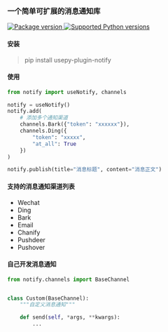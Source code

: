 ### 一个简单可扩展的消息通知库

<a href="https://pypi.org/project/ml-simple-notify" target="_blank">
    <img src="https://img.shields.io/pypi/v/ml-simple-notify.svg" alt="Package version">
</a>

<a href="https://pypi.org/project/ml-simple-notify" target="_blank">
    <img src="https://img.shields.io/pypi/pyversions/ml-simple-notify.svg" alt="Supported Python versions">
</a>

#### 安装

> pip install usepy-plugin-notify

#### 使用

```python
from notify import useNotify, channels

notify = useNotify()
notify.add(
    # 添加多个通知渠道
    channels.Bark({"token": "xxxxxx"}),
    channels.Ding({
        "token": "xxxxx",
        "at_all": True
    })
)

notify.publish(title="消息标题", content="消息正文")

```

#### 支持的消息通知渠道列表

- Wechat
- Ding
- Bark
- Email
- Chanify
- Pushdeer
- Pushover

#### 自己开发消息通知

```python
from notify.channels import BaseChannel


class Custom(BaseChannel):
    """自定义消息通知"""

    def send(self, *args, **kwargs):
        ...
```
